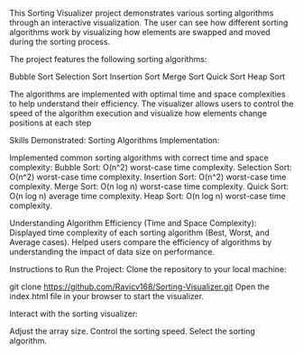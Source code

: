 This Sorting Visualizer project demonstrates various sorting algorithms through an interactive visualization. The user can see how different sorting algorithms work by visualizing how elements are swapped and moved during the sorting process.

The project features the following sorting algorithms:

Bubble Sort
Selection Sort
Insertion Sort
Merge Sort
Quick Sort
Heap Sort

The algorithms are implemented with optimal time and space complexities to help understand their efficiency. The visualizer allows users to control the speed of the algorithm execution and visualize how elements change positions at each step

Skills Demonstrated:
Sorting Algorithms Implementation:

Implemented common sorting algorithms with correct time and space complexity:
Bubble Sort: O(n^2) worst-case time complexity.
Selection Sort: O(n^2) worst-case time complexity.
Insertion Sort: O(n^2) worst-case time complexity.
Merge Sort: O(n log n) worst-case time complexity.
Quick Sort: O(n log n) average time complexity.
Heap Sort: O(n log n) worst-case time complexity.

Understanding Algorithm Efficiency (Time and Space Complexity):
Displayed time complexity of each sorting algorithm (Best, Worst, and Average cases).
Helped users compare the efficiency of algorithms by understanding the impact of data size on performance.


Instructions to Run the Project:
Clone the repository to your local machine:

git clone https://github.com/Ravicv168/Sorting-Visualizer.git
Open the index.html file in your browser to start the visualizer.

Interact with the sorting visualizer:

Adjust the array size.
Control the sorting speed.
Select the sorting algorithm.
